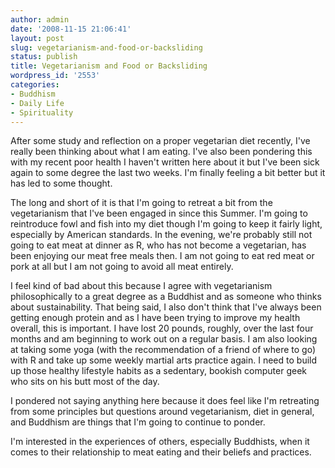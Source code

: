 ```yaml
---
author: admin
date: '2008-11-15 21:06:41'
layout: post
slug: vegetarianism-and-food-or-backsliding
status: publish
title: Vegetarianism and Food or Backsliding
wordpress_id: '2553'
categories:
- Buddhism
- Daily Life
- Spirituality
---
```

After some study and reflection on a proper vegetarian diet recently, I've really been thinking about what I am eating. I've also been pondering this with my recent poor health I haven't written here about it but I've been sick again to some degree the last two weeks. I'm finally feeling a bit better but it has led to some thought.

The long and short of it is that I'm going to retreat a bit from the vegetarianism that I've been engaged in since this Summer. I'm going to reintroduce fowl and fish into my diet though I'm going to keep it fairly light, especially by American standards. In the evening, we're probably still not going to eat meat at dinner as R, who has not become a vegetarian, has been enjoying our meat free meals then. I am not going to eat red meat or pork at all but I am not going to avoid all meat entirely. 

I feel kind of bad about this because I agree with vegetarianism philosophically to a great degree as a Buddhist and as someone who thinks about sustainability. That being said, I also don't think that I've always been getting enough protein and as I have been trying to improve my health overall, this is important. I have lost 20 pounds, roughly, over the last four months and am beginning to work out on a regular basis. I am also looking at taking some yoga (with the recommendation of a friend of where to go) with R and take up some weekly martial arts practice again. I need to build up those healthy lifestyle habits as a sedentary, bookish computer geek who sits on his butt most of the day. 

I pondered not saying anything here because it does feel like I'm retreating from some principles but questions around vegetarianism, diet in general, and Buddhism are things that I'm going to continue to ponder. 

I'm interested in the experiences of others, especially Buddhists, when it comes to their relationship to meat eating and their beliefs and practices.
